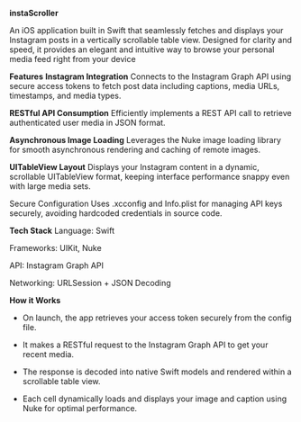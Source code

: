 **instaScroller**

An iOS application built in Swift that seamlessly fetches and displays your Instagram posts in a vertically scrollable table view. Designed for clarity and speed, it provides an elegant and intuitive way to browse your personal media feed right from your device

**Features**
**Instagram Integration** 
Connects to the Instagram Graph API using secure access tokens to fetch post data including captions, media URLs, timestamps, and media types.

**RESTful API Consumption** 
Efficiently implements a REST API call to retrieve authenticated user media in JSON format.

**Asynchronous Image Loading** 
Leverages the Nuke image loading library for smooth asynchronous rendering and caching of remote images.

**UITableView Layout** 
Displays your Instagram content in a dynamic, scrollable UITableView format, keeping interface performance snappy even with large media sets.

Secure Configuration Uses .xcconfig and Info.plist for managing API keys securely, avoiding hardcoded credentials in source code.

**Tech Stack**
Language: Swift

Frameworks: UIKit, Nuke

API: Instagram Graph API

Networking: URLSession + JSON Decoding

**How it Works**

* On launch, the app retrieves your access token securely from the config file.

* It makes a RESTful request to the Instagram Graph API to get your recent media.

* The response is decoded into native Swift models and rendered within a scrollable table view.

* Each cell dynamically loads and displays your image and caption using Nuke for optimal performance.
